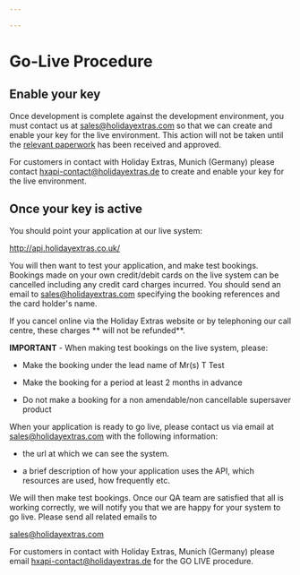```yaml
---

---
```


# Go-Live Procedure

## Enable your key

Once development is complete against the development environment, you must contact us at <sales@holidayextras.com> so that we can create and enable your key for the live environment. This action will not be taken until the [relevant paperwork](/accounts) has been received and approved.

For customers in contact with Holiday Extras, Munich (Germany) please contact <hxapi-contact@holidayextras.de> to create and enable your key for the live environment.

## Once your key is active

You should point your application at our live system:

http://api.holidayextras.co.uk/

You will then want to test your application, and make test bookings. Bookings made on your own credit/debit cards on the live system can be cancelled including any credit card charges incurred. You should send an email to <sales@holidayextras.com> specifying the booking references and the card holder's name. 

If you cancel online via the Holiday Extras website or by telephoning our call centre, these charges ** will not be refunded**.

**IMPORTANT** - When making test bookings on the live system, please:


*  Make the booking under the lead name of Mr(s) T Test

*  Make the booking for a period at least 2 months in advance

*  Do not make a booking for a non amendable/non cancellable supersaver product


When your application is ready to go live, please contact us via email at <sales@holidayextras.com> with the following information:


*  the url at which we can see the system.

*  a brief description of how your application uses the API, which resources are used, how frequently etc.

We will then make test bookings. Once our QA team are satisfied that all is working correctly, we will notify you that we are happy for your system to go live. Please send all related emails to

<sales@holidayextras.com>

For customers in contact with Holiday Extras, Munich (Germany) please email <hxapi-contact@holidayextras.de> for the GO LIVE procedure. 
